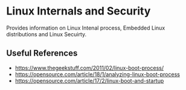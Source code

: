 # Linux Internals and Security

Provides information on Linux Intenal process, Embedded Linux distributions and Linux Secuirty.

## Useful References

* https://www.thegeekstuff.com/2011/02/linux-boot-process/
* https://opensource.com/article/18/1/analyzing-linux-boot-process
* https://opensource.com/article/17/2/linux-boot-and-startup
